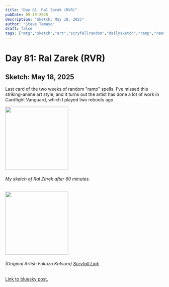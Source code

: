 ```yaml
---
title: "Day 81: Ral Zarek (RVR)"
pubDate: 05-19-2025
description: "Sketch: May 18, 2025"
author: "Steve Tamayo"
draft: false
tags: ["mtg","sketch","art","scryfallrandom","dailysketch","ramp","removal","Fukuzo Katsura"]
---
```

# Day 81: Ral Zarek (RVR)
## Sketch: May 18, 2025


Last card of the two weeks of random "ramp" spells. I've missed this striking-anime art style, and it turns out the artist has done a lot of work in Cardfight Vanguard, which I played two reboots ago.


<img src="https://cdn.bsky.app/img/feed_fullsize/plain/did:plc:vlb3baqyfxfheceuqyubujfl/bafkreibnj2gxbaigdpfp4vz55dpkhmryewtfnjqf5rbhaptkg4w7rsqohm@jpeg" height="200">


###### My sketch of Ral Zarek after 60 minutes.
<img src="https://cards.scryfall.io/large/front/4/9/49f219db-b6e2-48bf-a316-b57736e09ae9.jpg?1704835621" height="200">


###### (Original Artist: Fukuzo Katsura) [Scryfall Link](https://scryfall.com/card/rvr/445/ral-zarek)


[Link to bluesky post.](https://bsky.app/profile/sorocoroto.bsky.social/post/3lpl4yjwudk24)
